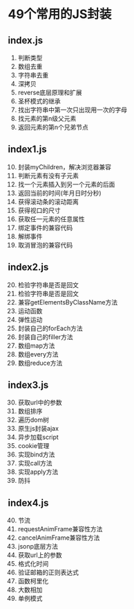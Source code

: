 # 49个常用的JS封装
## index.js
1. 判断类型
2. 数组去重
3. 字符串去重
4. 深拷贝
5. reverse底层原理和扩展
6. 圣杯模式的继承
7. 找出字符串中第一次只出现用一次的字母
8. 找元素的第n级父元素
9. 返回元素的第n个兄弟节点

## index1.js
10. 封装myChildren，解决浏览器兼容
11. 判断元素有没有子元素
12. 找一个元素插入到另一个元素的后面
13. 返回当前的时间(年月日时分秒)
14. 获得滚动条的滚动距离
15. 获得视口的尺寸
16. 获取任一元素的任意属性
17. 绑定事件的兼容代码
18. 解绑事件
19. 取消冒泡的兼容代码

## index2.js
20. 检验字符串是否是回文
21. 检验字符串是否是回文
22. 兼容getElementsByClassName方法
23. 运动函数
24. 弹性运动
25. 封装自己的forEach方法
26. 封装自己的filler方法
27. 数组map方法
28. 数组every方法
29. 数组reduce方法

## index3.js
30. 获取url中的参数
31. 数组排序
32. 遍历dom树
33. 原生js封装ajax
34. 异步加载script
35. cookie管理
36. 实现bind方法
37. 实现call方法
38. 实现apply方法
39. 防抖

## index4.js
40. 节流
41. requestAnimFrame兼容性方法
42. cancelAnimFrame兼容性方法
43. jsonp底层方法
44. 获取url上的参数
45. 格式化时间
46. 验证邮箱的正则表达式
47. 函数柯里化
48. 大数相加
49. 单例模式